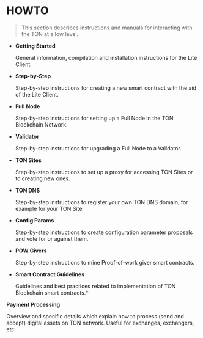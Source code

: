 # HOWTO

> This section describes instructions and manuals for interacting with the TON at a low level.


* **Getting Started**

  General information, compilation and installation instructions for the Lite Client.

* **Step-by-Step**

  Step-by-step instructions for creating a new smart contract with the aid of the Lite Client.

* **Full Node**

  Step-by-step instructions for setting up a Full Node in the TON Blockchain Network.

* **Validator**

  Step-by-step instructions for upgrading a Full Node to a Validator.

* **TON Sites**

  Step-by-step instructions to set up a proxy for accessing TON Sites or to creating new ones.

* **TON DNS**

  Step-by-step instructions to register your own TON DNS domain, for example for your TON Site.

* **Config Params**

  Step-by-step instructions to create configuration parameter proposals and vote for or against them.

* **POW Givers**
  
  Step-by-step instructions to mine Proof-of-work giver smart contracts.

* **Smart Contract Guidelines**

  Guidelines and best practices related to implementation of TON Blockchain smart contracts.* 
  
**Payment Processing**

  Overview and specific details which explain how to process (send and accept) digital assets on TON network. Useful for exchanges, exchangers, etc.
